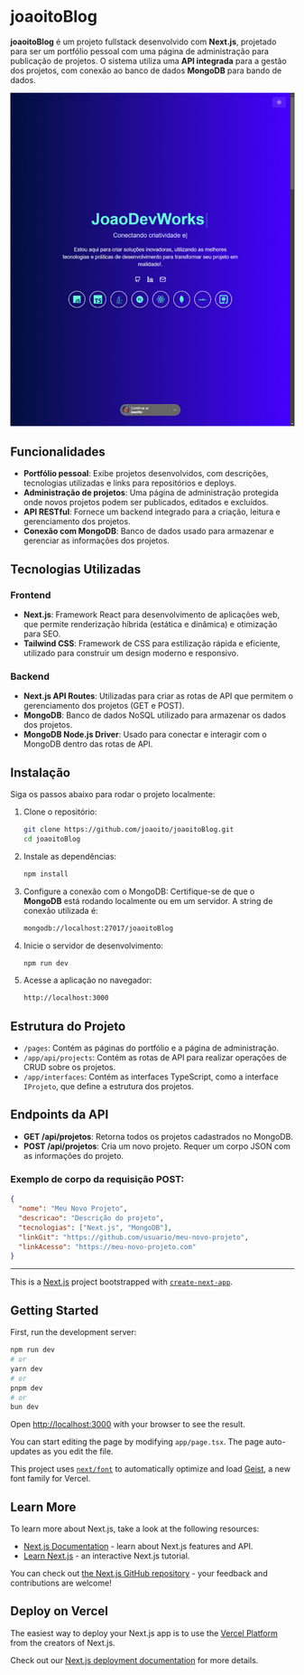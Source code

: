 # joaoitoBlog

**joaoitoBlog** é um projeto fullstack desenvolvido com **Next.js**, projetado para ser um portfólio pessoal com uma página de administração para publicação de projetos. O sistema utiliza uma **API integrada** para a gestão dos projetos, com conexão ao banco de dados **MongoDB** para bando de dados.

<p align="center">
  <img src=".github/img/joaoito-blog.vercel.app_ (1).png" autoplay muted loop/>
</p>

## Funcionalidades

- **Portfólio pessoal**: Exibe projetos desenvolvidos, com descrições, tecnologias utilizadas e links para repositórios e deploys.
- **Administração de projetos**: Uma página de administração protegida onde novos projetos podem ser publicados, editados e excluídos.
- **API RESTful**: Fornece um backend integrado para a criação, leitura e gerenciamento dos projetos.
- **Conexão com MongoDB**: Banco de dados usado para armazenar e gerenciar as informações dos projetos.

## Tecnologias Utilizadas

### Frontend

- **Next.js**: Framework React para desenvolvimento de aplicações web, que permite renderização híbrida (estática e dinâmica) e otimização para SEO.
- **Tailwind CSS**: Framework de CSS para estilização rápida e eficiente, utilizado para construir um design moderno e responsivo.

### Backend

- **Next.js API Routes**: Utilizadas para criar as rotas de API que permitem o gerenciamento dos projetos (GET e POST).
- **MongoDB**: Banco de dados NoSQL utilizado para armazenar os dados dos projetos.
- **MongoDB Node.js Driver**: Usado para conectar e interagir com o MongoDB dentro das rotas de API.

## Instalação

Siga os passos abaixo para rodar o projeto localmente:

1. Clone o repositório:
   ```bash
   git clone https://github.com/joaoito/joaoitoBlog.git
   cd joaoitoBlog
   ```

2. Instale as dependências:
   ```bash
   npm install
   ```

3. Configure a conexão com o MongoDB:
   Certifique-se de que o **MongoDB** está rodando localmente ou em um servidor. A string de conexão utilizada é:
   ```bash
   mongodb://localhost:27017/joaoitoBlog
   ```

4. Inicie o servidor de desenvolvimento:
   ```bash
   npm run dev
   ```

5. Acesse a aplicação no navegador:
   ```bash
   http://localhost:3000
   ```

## Estrutura do Projeto

- `/pages`: Contém as páginas do portfólio e a página de administração.
- `/app/api/projects`: Contém as rotas de API para realizar operações de CRUD sobre os projetos.
- `/app/interfaces`: Contém as interfaces TypeScript, como a interface `IProjeto`, que define a estrutura dos projetos.

## Endpoints da API

- **GET /api/projetos**: Retorna todos os projetos cadastrados no MongoDB.
- **POST /api/projetos**: Cria um novo projeto. Requer um corpo JSON com as informações do projeto.

### Exemplo de corpo da requisição POST:
```json
{
  "nome": "Meu Novo Projeto",
  "descricao": "Descrição do projeto",
  "tecnologias": ["Next.js", "MongoDB"],
  "linkGit": "https://github.com/usuario/meu-novo-projeto",
  "linkAcesso": "https://meu-novo-projeto.com"
}
```

---


This is a [Next.js](https://nextjs.org) project bootstrapped with [`create-next-app`](https://nextjs.org/docs/app/api-reference/cli/create-next-app).

## Getting Started

First, run the development server:

```bash
npm run dev
# or
yarn dev
# or
pnpm dev
# or
bun dev
```

Open [http://localhost:3000](http://localhost:3000) with your browser to see the result.

You can start editing the page by modifying `app/page.tsx`. The page auto-updates as you edit the file.

This project uses [`next/font`](https://nextjs.org/docs/app/building-your-application/optimizing/fonts) to automatically optimize and load [Geist](https://vercel.com/font), a new font family for Vercel.

## Learn More

To learn more about Next.js, take a look at the following resources:

- [Next.js Documentation](https://nextjs.org/docs) - learn about Next.js features and API.
- [Learn Next.js](https://nextjs.org/learn) - an interactive Next.js tutorial.

You can check out [the Next.js GitHub repository](https://github.com/vercel/next.js) - your feedback and contributions are welcome!

## Deploy on Vercel

The easiest way to deploy your Next.js app is to use the [Vercel Platform](https://vercel.com/new?utm_medium=default-template&filter=next.js&utm_source=create-next-app&utm_campaign=create-next-app-readme) from the creators of Next.js.

Check out our [Next.js deployment documentation](https://nextjs.org/docs/app/building-your-application/deploying) for more details.
